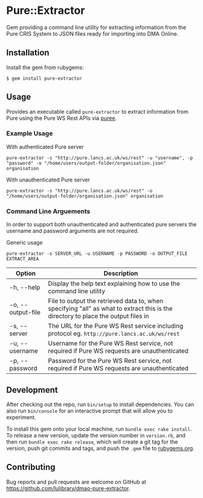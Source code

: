 # Pure::Extractor

Gem providing a command line utility for extracting information from the Pure CRIS System to JSON files ready for importing into DMA Online.

## Installation

Install the gem from rubygems:

    $ gem install pure-extractor

## Usage

Provides an executable called `pure-extractor` to extract information from Pure using the Pure WS Rest APIs via [puree](https://github.com/lulibrary/puree).

### Example Usage

With authenticated Pure server

```
pure-extractor -s "http://pure.lancs.ac.uk/ws/rest" -u "username", -p "password" -o "/home/users/output-folder/organisation.json" organisation
```

With unauthenticated Pure server

```
pure-extractor -s "http://pure.lancs.ac.uk/ws/rest" -o "/home/users/output-folder/organisation.json" organisation
```

### Command Line Arguements

In order to support both unauthenticated and authenticated pure servers the username and password arguments are not required.

Generic usage

```
pure-extractor -s SERVER_URL -u USERNAME -p PASSWORD -o OUTPUT_FILE EXTRACT_AREA
```

| Option | Description |
| --- | --- |
| -h, --help | Display the help text explaining how to use the command line utility |
| -o, --output-file | File to output the retrieved data to, when specifying "all" as what to extract this is the directory to place the output files in |
| -s, --server | The URL for the Pure WS Rest service including protocol eg. `http://pure.lancs.ac.uk/ws/rest` |
| -u, --username | Username for the Pure WS Rest service, not required if Pure WS requests are unauthenticated |
| -p, --password | Password for the Pure WS Rest service, not required if Pure WS requests are unauthenticated |

## Development

After checking out the repo, run `bin/setup` to install dependencies. You can also run `bin/console` for an interactive prompt that will allow you to experiment.

To install this gem onto your local machine, run `bundle exec rake install`. To release a new version, update the version number in `version.rb`, and then run `bundle exec rake release`, which will create a git tag for the version, push git commits and tags, and push the `.gem` file to [rubygems.org](https://rubygems.org).

## Contributing

Bug reports and pull requests are welcome on GitHub at https://github.com/lulibrary/dmao-pure-extractor.

